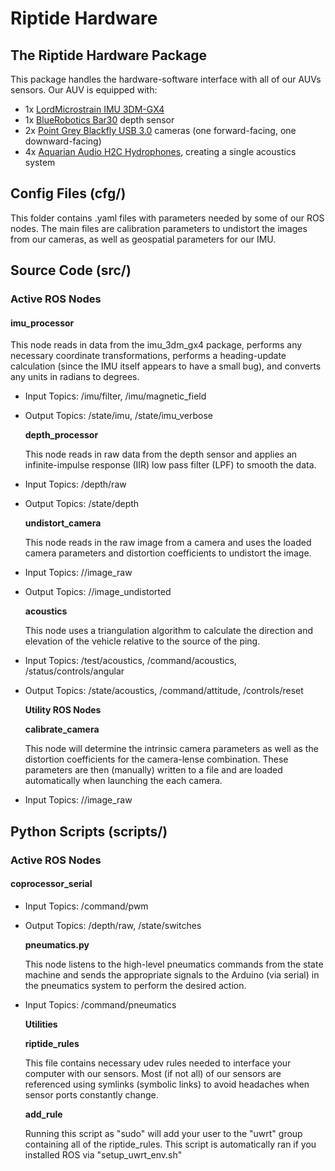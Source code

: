 # Riptide Hardware

## The Riptide Hardware Package

This package handles the hardware-software interface with all of our AUVs sensors. Our AUV is equipped with:

* 1x [LordMicrostrain IMU 3DM-GX4](https://www.microstrain.com/inertial/3dm-gx4-25)
* 1x [BlueRobotics Bar30](https://www.bluerobotics.com/store/sensors-sonars-cameras/sensors/bar30-sensor-r1/) depth sensor
* 2x [Point Grey Blackfly USB 3.0](https://www.ptgrey.com/blackfly-13-mp-color-usb3-vision-sony-icx445) cameras \(one forward-facing, one downward-facing\)
* 4x [Aquarian Audio H2C Hydrophones](http://www.aquarianaudio.com/h2c-hydrophone.html), creating a single acoustics system

## Config Files \(cfg/\)

This folder contains .yaml files with parameters needed by some of our ROS nodes. The main files are calibration parameters to undistort the images from our cameras, as well as geospatial parameters for our IMU.

## Source Code \(src/\)

### Active ROS Nodes

#### imu\_processor

This node reads in data from the imu\_3dm\_gx4 package, performs any necessary coordinate transformations, performs a heading-update calculation \(since the IMU itself appears to have a small bug\), and converts any units in radians to degrees.

* Input Topics: /imu/filter, /imu/magnetic\_field
* Output Topics: /state/imu, /state/imu\_verbose

  **depth\_processor**

  This node reads in raw data from the depth sensor and applies an infinite-impulse response \(IIR\) low pass filter \(LPF\) to smooth the data.

* Input Topics: /depth/raw
* Output Topics: /state/depth

  **undistort\_camera**

  This node reads in the raw image from a camera and uses the loaded camera parameters and distortion coefficients to undistort the image.

* Input Topics: //image\_raw
* Output Topics: //image\_undistorted

  **acoustics**

  This node uses a triangulation algorithm to calculate the direction and elevation of the vehicle relative to the source of the ping.

* Input Topics: /test/acoustics, /command/acoustics, /status/controls/angular
* Output Topics: /state/acoustics, /command/attitude, /controls/reset

  **Utility ROS Nodes**

  **calibrate\_camera**

  This node will determine the intrinsic camera parameters as well as the distortion coefficients for the camera-lense combination. These parameters are then \(manually\) written to a file and are loaded automatically when launching the each camera.

* Input Topics: //image\_raw

## Python Scripts \(scripts/\)

### Active ROS Nodes

#### coprocessor\_serial

* Input Topics: /command/pwm
* Output Topics: /depth/raw, /state/switches

  **pneumatics.py**

  This node listens to the high-level pneumatics commands from the state machine and sends the appropriate signals to the Arduino \(via serial\) in the pneumatics system to perform the desired action.

* Input Topics: /command/pneumatics

  **Utilities**

  **riptide\_rules**

  This file contains necessary udev rules needed to interface your computer with our sensors. Most \(if not all\) of our sensors are referenced using symlinks \(symbolic links\) to avoid headaches when sensor ports constantly change.

  **add\_rule**

  Running this script as "sudo" will add your user to the "uwrt" group containing all of the riptide\_rules. This script is automatically ran if you installed ROS via "setup\_uwrt\_env.sh"

